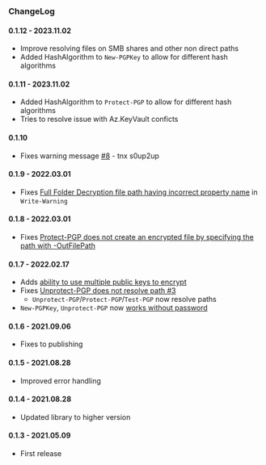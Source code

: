 ﻿### ChangeLog

#### 0.1.12 - 2023.11.02
- Improve resolving files on SMB shares and other non direct paths
- Added HashAlgorithm to `New-PGPKey` to allow for different hash algorithms

#### 0.1.11 - 2023.11.02
- Added HashAlgorithm to `Protect-PGP` to allow for different hash algorithms
- Tries to resolve issue with Az.KeyVault conficts

#### 0.1.10
  - Fixes warning message [#8](https://github.com/EvotecIT/PSPGP/pull/8) - tnx s0up2up

#### 0.1.9 - 2022.03.01
  - Fixes [Full Folder Decryption file path having incorrect property name](https://github.com/EvotecIT/PSPGP/issues/7) in `Write-Warning`

#### 0.1.8 - 2022.03.01
  - Fixes [Protect-PGP does not create an encrypted file by specifying the path with -OutFilePath](https://github.com/EvotecIT/PSPGP/issues/6)

#### 0.1.7 - 2022.02.17
  - Adds [ability to use multiple public keys to encrypt](https://github.com/EvotecIT/PSPGP/issues/2)
  - Fixes [Unprotect-PGP does not resolve path #3](https://github.com/EvotecIT/PSPGP/issues/3)
    - `Unprotect-PGP`/`Protect-PGP`/`Test-PGP` now resolve paths
  - `New-PGPKey`, `Unprotect-PGP` now [works without password](https://github.com/EvotecIT/PSPGP/issues/4)
#### 0.1.6 - 2021.09.06
  - Fixes to publishing
#### 0.1.5 - 2021.08.28
  - Improved error handling
#### 0.1.4 - 2021.08.28
  - Updated library to higher version
#### 0.1.3 - 2021.05.09
  - First release